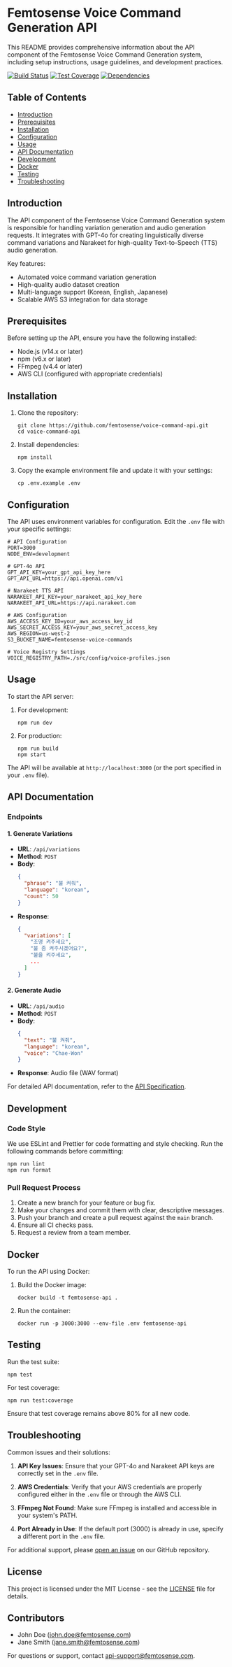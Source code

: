# Femtosense Voice Command Generation API

This README provides comprehensive information about the API component of the Femtosense Voice Command Generation system, including setup instructions, usage guidelines, and development practices.

[![Build Status](https://img.shields.io/travis/femtosense/voice-command-api/main.svg)](https://travis-ci.org/femtosense/voice-command-api)
[![Test Coverage](https://img.shields.io/codecov/c/github/femtosense/voice-command-api/main.svg)](https://codecov.io/gh/femtosense/voice-command-api)
[![Dependencies](https://img.shields.io/david/femtosense/voice-command-api.svg)](https://david-dm.org/femtosense/voice-command-api)

## Table of Contents

- [Introduction](#introduction)
- [Prerequisites](#prerequisites)
- [Installation](#installation)
- [Configuration](#configuration)
- [Usage](#usage)
- [API Documentation](#api-documentation)
- [Development](#development)
- [Docker](#docker)
- [Testing](#testing)
- [Troubleshooting](#troubleshooting)

## Introduction

The API component of the Femtosense Voice Command Generation system is responsible for handling variation generation and audio generation requests. It integrates with GPT-4o for creating linguistically diverse command variations and Narakeet for high-quality Text-to-Speech (TTS) audio generation.

Key features:
- Automated voice command variation generation
- High-quality audio dataset creation
- Multi-language support (Korean, English, Japanese)
- Scalable AWS S3 integration for data storage

## Prerequisites

Before setting up the API, ensure you have the following installed:

- Node.js (v14.x or later)
- npm (v6.x or later)
- FFmpeg (v4.4 or later)
- AWS CLI (configured with appropriate credentials)

## Installation

1. Clone the repository:
   ```
   git clone https://github.com/femtosense/voice-command-api.git
   cd voice-command-api
   ```

2. Install dependencies:
   ```
   npm install
   ```

3. Copy the example environment file and update it with your settings:
   ```
   cp .env.example .env
   ```

## Configuration

The API uses environment variables for configuration. Edit the `.env` file with your specific settings:

```
# API Configuration
PORT=3000
NODE_ENV=development

# GPT-4o API
GPT_API_KEY=your_gpt_api_key_here
GPT_API_URL=https://api.openai.com/v1

# Narakeet TTS API
NARAKEET_API_KEY=your_narakeet_api_key_here
NARAKEET_API_URL=https://api.narakeet.com

# AWS Configuration
AWS_ACCESS_KEY_ID=your_aws_access_key_id
AWS_SECRET_ACCESS_KEY=your_aws_secret_access_key
AWS_REGION=us-west-2
S3_BUCKET_NAME=femtosense-voice-commands

# Voice Registry Settings
VOICE_REGISTRY_PATH=./src/config/voice-profiles.json
```

## Usage

To start the API server:

1. For development:
   ```
   npm run dev
   ```

2. For production:
   ```
   npm run build
   npm start
   ```

The API will be available at `http://localhost:3000` (or the port specified in your `.env` file).

## API Documentation

### Endpoints

#### 1. Generate Variations

- **URL**: `/api/variations`
- **Method**: `POST`
- **Body**:
  ```json
  {
    "phrase": "불 켜줘",
    "language": "korean",
    "count": 50
  }
  ```
- **Response**:
  ```json
  {
    "variations": [
      "조명 켜주세요",
      "불 좀 켜주시겠어요?",
      "불을 켜주세요",
      ...
    ]
  }
  ```

#### 2. Generate Audio

- **URL**: `/api/audio`
- **Method**: `POST`
- **Body**:
  ```json
  {
    "text": "불 켜줘",
    "language": "korean",
    "voice": "Chae-Won"
  }
  ```
- **Response**: Audio file (WAV format)

For detailed API documentation, refer to the [API Specification](./docs/api-spec.md).

## Development

### Code Style

We use ESLint and Prettier for code formatting and style checking. Run the following commands before committing:

```
npm run lint
npm run format
```

### Pull Request Process

1. Create a new branch for your feature or bug fix.
2. Make your changes and commit them with clear, descriptive messages.
3. Push your branch and create a pull request against the `main` branch.
4. Ensure all CI checks pass.
5. Request a review from a team member.

## Docker

To run the API using Docker:

1. Build the Docker image:
   ```
   docker build -t femtosense-api .
   ```

2. Run the container:
   ```
   docker run -p 3000:3000 --env-file .env femtosense-api
   ```

## Testing

Run the test suite:

```
npm test
```

For test coverage:

```
npm run test:coverage
```

Ensure that test coverage remains above 80% for all new code.

## Troubleshooting

Common issues and their solutions:

1. **API Key Issues**: Ensure that your GPT-4o and Narakeet API keys are correctly set in the `.env` file.

2. **AWS Credentials**: Verify that your AWS credentials are properly configured either in the `.env` file or through the AWS CLI.

3. **FFmpeg Not Found**: Make sure FFmpeg is installed and accessible in your system's PATH.

4. **Port Already in Use**: If the default port (3000) is already in use, specify a different port in the `.env` file.

For additional support, please [open an issue](https://github.com/femtosense/voice-command-api/issues) on our GitHub repository.

## License

This project is licensed under the MIT License - see the [LICENSE](../LICENSE) file for details.

## Contributors

- John Doe (john.doe@femtosense.com)
- Jane Smith (jane.smith@femtosense.com)

For questions or support, contact api-support@femtosense.com.